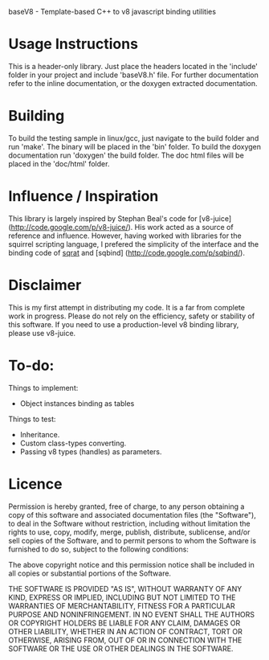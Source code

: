 baseV8 - Template-based C++ to v8 javascript binding utilities

Usage Instructions
==================
This is a header-only library. Just place the headers located in the 'include'
folder in your project and include 'baseV8.h' file. For further documentation
refer to the inline documentation, or the doxygen extracted documentation.

Building
========
To build the testing sample in linux/gcc, just navigate to the build folder and
run 'make'. The binary will be placed in the 'bin' folder. To build the doxygen
documentation run 'doxygen' the build folder. The doc html files will be placed
in the 'doc/html' folder.

Influence / Inspiration
=======================
This library is largely inspired by Stephan Beal's code for [v8-juice]
(http://code.google.com/p/v8-juice/). His work acted as a source of reference
and influence. However, having worked with libraries for the squirrel scripting
language, I prefered the simplicity of the interface and the binding code of
[sqrat](http://scrat.sourceforge.net/) and [sqbind]
(http://code.google.com/p/sqbind/).

Disclaimer
==========
This is my first attempt in distributing my code. It is a far from complete work
in progress. Please do not rely on the efficiency, safety or stability of this
software. If you need to use a production-level v8 binding library, please use
v8-juice.

To-do:
======
Things to implement:

* Object instances binding as tables

Things to test:

* Inheritance.
* Custom class-types converting.
* Passing v8 types (handles) as parameters.


Licence
=======
Permission is hereby granted, free of charge, to any person obtaining a copy
of this software and associated documentation files (the "Software"), to deal
in the Software without restriction, including without limitation the rights
to use, copy, modify, merge, publish, distribute, sublicense, and/or sell
copies of the Software, and to permit persons to whom the Software is
furnished to do so, subject to the following conditions:

The above copyright notice and this permission notice shall be included in
all copies or substantial portions of the Software.

THE SOFTWARE IS PROVIDED "AS IS", WITHOUT WARRANTY OF ANY KIND, EXPRESS OR
IMPLIED, INCLUDING BUT NOT LIMITED TO THE WARRANTIES OF MERCHANTABILITY,
FITNESS FOR A PARTICULAR PURPOSE AND NONINFRINGEMENT. IN NO EVENT SHALL THE
AUTHORS OR COPYRIGHT HOLDERS BE LIABLE FOR ANY CLAIM, DAMAGES OR OTHER
LIABILITY, WHETHER IN AN ACTION OF CONTRACT, TORT OR OTHERWISE, ARISING FROM,
OUT OF OR IN CONNECTION WITH THE SOFTWARE OR THE USE OR OTHER DEALINGS IN
THE SOFTWARE.
